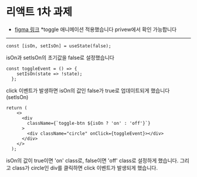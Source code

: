 # 리액트 1차 과제


- [figma 링크](https://www.figma.com/file/gXMZpQ0drs6EafGBHlhTMh/Untitled?type=design&node-id=0-1&mode=design&t=UIzBIMYcRpTOlupy-0)
*toggle 애니메이션 적용했습니다 privew에서 확인 가능합니다


-------

```
const [isOn, setIsOn] = useState(false); 
```
isOn과 setIsOn의 초기값을 false로 설정했습니다


```
const toggleEvent = () => {
    setIsOn(state => !state);
  };
```
click 이벤트가 발생하면 isOn의 값인 false가 true로 업데이트되게 했습니다(setIsOn)

```
return (
    <>
      <div
        className={`toggle-btn ${isOn ? 'on' : 'off'}`}
      >
        <div className="circle" onClick={toggleEvent}></div>
      </div>
    </>
  );
```
isOn의 값이 true이면 'on' class로, false이면 'off' class로 설정하게 했습니다.
그리고 class가 circle인 div를 클릭하면 click 이벤트가 발생되게 했습니다.
